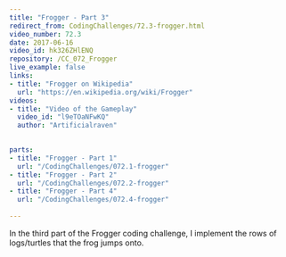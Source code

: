 ```yaml
---
title: "Frogger - Part 3"
redirect_from: CodingChallenges/72.3-frogger.html
video_number: 72.3
date: 2017-06-16
video_id: hk326ZHlENQ
repository: /CC_072_Frogger
live_example: false
links:
- title: "Frogger on Wikipedia"  
  url: "https://en.wikipedia.org/wiki/Frogger"
videos:
- title: "Video of the Gameplay"
  video_id: "l9eTOaNFwKQ"
  author: "Artificialraven"
  

parts:
- title: "Frogger - Part 1"
  url: "/CodingChallenges/072.1-frogger"
- title: "Frogger - Part 2"
  url: "/CodingChallenges/072.2-frogger"
- title: "Frogger - Part 4"
  url: "/CodingChallenges/072.4-frogger"
  
---
```


In the third part of the Frogger coding challenge, I implement the rows of logs/turtles that the frog jumps onto.

